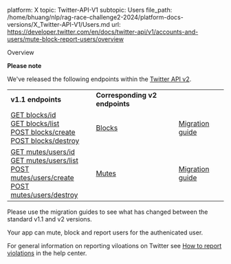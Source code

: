 platform: X
topic: Twitter-API-V1
subtopic: Users
file_path: /home/bhuang/nlp/rag-race-challenge2-2024/platform-docs-versions/X_Twitter-API-V1/Users.md
url: https://developer.twitter.com/en/docs/twitter-api/v1/accounts-and-users/mute-block-report-users/overview

Overview

**Please note**  

We've released the following endpoints within the [Twitter API v2](https://developer.twitter.com/en/docs/twitter-api/getting-started/about-twitter-api). 

|     |     |     |
| --- | --- | --- |
| **v1.1 endpoints** | **Corresponding v2 endpoints** |     |
| [GET blocks/id](https://developer.twitter.com/en/docs/twitter-api/v1/accounts-and-users/mute-block-report-users/api-reference/get-blocks-ids)   <br>[GET blocks/list](https://developer.twitter.com/en/docs/twitter-api/v1/accounts-and-users/mute-block-report-users/api-reference/get-blocks-list)  <br>[POST blocks/create](https://developer.twitter.com/en/docs/twitter-api/v1/accounts-and-users/mute-block-report-users/api-reference/post-blocks-create)   <br>[POST blocks/destroy](https://developer.twitter.com/en/docs/twitter-api/v1/accounts-and-users/mute-block-report-users/api-reference/post-blocks-destroy) | [Blocks](https://developer.twitter.com/en/docs/twitter-api/users/blocks) | [Migration guide](https://developer.twitter.com/en/docs/twitter-api/users/blocks/migrate) |
| [GET mutes/users/id](https://developer.twitter.com/en/docs/twitter-api/v1/accounts-and-users/mute-block-report-users/api-reference/get-mutes-users-ids)   <br>[GET mutes/users/list](https://developer.twitter.com/en/docs/twitter-api/v1/accounts-and-users/mute-block-report-users/api-reference/get-mutes-users-list)  <br>[POST mutes/users/create](https://developer.twitter.com/en/docs/twitter-api/v1/accounts-and-users/mute-block-report-users/api-reference/post-mutes-users-create)   <br>[POST mutes/users/destroy](https://developer.twitter.com/en/docs/twitter-api/v1/accounts-and-users/mute-block-report-users/api-reference/post-mutes-users-destroy) | [Mutes](https://developer.twitter.com/en/docs/twitter-api/users/mutes) | [Migration guide](https://developer.twitter.com/en/docs/twitter-api/users/mutes/migrate) |

Please use the migration guides to see what has changed between the standard v1.1 and v2 versions.

Your app can mute, block and report users for the authenicated user.

For general information on reporting viloations on Twitter see [How to report violations](https://support.twitter.com/articles/15789) in the help center.